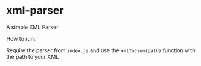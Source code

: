 # xml-parser
 A simple XML Parser

How to run: 

Require the parser from `index.js` and use the `xmlToJson(path)` function with the path to your XML
